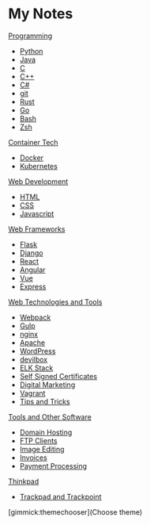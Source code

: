 # My Notes

[Programming]()

- [Python](python.md)
- [Java](java.md)
- [C](c.md)
- [C++](cpp.md)
- [C#](c_sharp.md)
- [git](git.md)
- [Rust](rust.md)
- [Go](go.md)
- [Bash](bash.md)
- [Zsh](zsh.md)

[Container Tech]()

- [Docker](docker.md)
- [Kubernetes](kubernetes.md)

[Web Development]()

- [HTML](html.md)
- [CSS](css.md)
- [Javascript](javascript.md)

[Web Frameworks]()

- [Flask](flask.md)
- [Django](django.md)
- [React](react.md)
- [Angular](angular.md)
- [Vue](vue.md)
- [Express](node_express.md)

[Web Technologies and Tools]()

- [Webpack](webpack.md)
- [Gulp](gulp.md)
- [nginx](nginx.md)
- [Apache](apache.md)
- [WordPress](wordpress.md)
- [devilbox](devilbox.md)
- [ELK Stack](elk_stack.md)
- [Self Signed Certificates](self_signed_cert.md)
- [Digital Marketing](digital_marketing.md)
- [Vagrant](vagrant.md)
- [Tips and Tricks](web_tech_and_tools__tips_and_tricks.md)

[Tools and Other Software]()

- [Domain Hosting](domains.md)
- [FTP Clients](ftp.md)
- [Image Editing](image_editing.md)
- [Invoices](invoices.md)
- [Payment Processing](payments.md)

[Thinkpad]()

- [Trackpad and Trackpoint](thinkpad__trackpoint_sensitivity.md)

[gimmick:themechooser](Choose theme)
